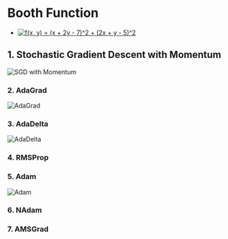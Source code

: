 # Booth Function
  - <a href="https://www.codecogs.com/eqnedit.php?latex=f(x,&space;y)&space;=&space;(x&space;&plus;&space;2y&space;-&space;7)^2&space;&plus;&space;(2x&space;&plus;&space;y&space;-&space;5)^2" target="_blank"><img src="https://latex.codecogs.com/gif.latex?f(x,&space;y)&space;=&space;(x&space;&plus;&space;2y&space;-&space;7)^2&space;&plus;&space;(2x&space;&plus;&space;y&space;-&space;5)^2" title="f(x, y) = (x + 2y - 7)^2 + (2x + y - 5)^2" /></a>
## 1. Stochastic Gradient Descent with Momentum
![SGD with Momentum](Momentum.gif)

### 2. AdaGrad
![AdaGrad](AdaGrad.gif)

### 3. AdaDelta
![AdaDelta](AdaDelta.gif)

### 4. RMSProp

### 5. Adam
![Adam](Adam.gif)

### 6. NAdam

### 7. AMSGrad
